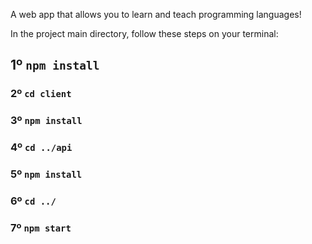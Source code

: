A web app that allows you to learn and teach programming languages!

In the project main directory, follow these steps on your terminal:

## 1º `npm install`

### 2º `cd client`

### 3º `npm install`

### 4º `cd ../api`

### 5º `npm install`

### 6º `cd ../`

### 7º `npm start`
